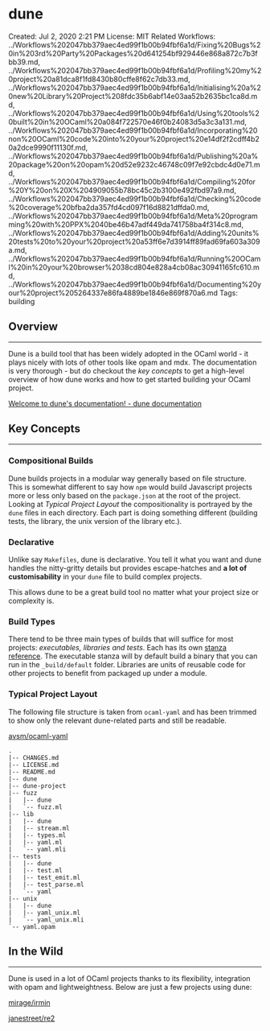 # dune

Created: Jul 2, 2020 2:21 PM
License: MIT
Related Workflows: ../Workflows%202047bb379aec4ed99f1b00b94fbf6a1d/Fixing%20Bugs%20in%203rd%20Party%20Packages%20d641254bf929446e868a872c7b3fbb39.md, ../Workflows%202047bb379aec4ed99f1b00b94fbf6a1d/Profiling%20my%20project%20a81dca8f1fd8430b80cffe8f62c7db33.md, ../Workflows%202047bb379aec4ed99f1b00b94fbf6a1d/Initialising%20a%20new%20Library%20Project%208fdc35b6abf14e03aa52b2635bc1ca8d.md, ../Workflows%202047bb379aec4ed99f1b00b94fbf6a1d/Using%20tools%20built%20in%20OCaml%20a084f722570e46f0b24083d5a3c3a131.md, ../Workflows%202047bb379aec4ed99f1b00b94fbf6a1d/Incorporating%20non%20OCaml%20code%20into%20your%20project%20e14df2f2cdff4b20a2dce9990f11130f.md, ../Workflows%202047bb379aec4ed99f1b00b94fbf6a1d/Publishing%20a%20package%20on%20opam%20d52e9232c46748c09f7e92cbdc4d0e71.md, ../Workflows%202047bb379aec4ed99f1b00b94fbf6a1d/Compiling%20for%20Y%20on%20X%204909055b78bc45c2b3100e492fbd97a9.md, ../Workflows%202047bb379aec4ed99f1b00b94fbf6a1d/Checking%20code%20coverage%20bfba2da357fd4cd097f16d8821dffda0.md, ../Workflows%202047bb379aec4ed99f1b00b94fbf6a1d/Meta%20programming%20with%20PPX%2040be46b47adf449da741758ba4f314c8.md, ../Workflows%202047bb379aec4ed99f1b00b94fbf6a1d/Adding%20units%20tests%20to%20your%20project%20a53ff6e7d3914ff89fad69fa603a309a.md, ../Workflows%202047bb379aec4ed99f1b00b94fbf6a1d/Running%20OCaml%20in%20your%20browser%2038cd804e828a4cb08ac30941165fc610.md, ../Workflows%202047bb379aec4ed99f1b00b94fbf6a1d/Documenting%20your%20project%205264337e86fa4889be1846e869f870a6.md
Tags: building

## Overview

---

Dune is a build tool that has been widely adopted in the OCaml world - it plays nicely with lots of other tools like opam and mdx. The documentation is very thorough - but do checkout the *key concepts* to get a high-level overview of how dune works and how to get started building your OCaml project. 

[Welcome to dune's documentation! - dune documentation](https://dune.readthedocs.io/en/stable/)

## Key Concepts

---

### **Compositional Builds**

Dune builds projects in a modular way generally based on file structure. This is somewhat different to say how `npm` would build Javascript projects more or less only based on the `package.json` at the root of the project. Looking at *Typical Project Layout* the compositionality is portrayed by the `dune` files in each directory. Each part is doing something different (building tests, the library, the unix version of the library etc.). 

### Declarative

Unlike say `Makefiles`, dune is declarative. You tell it what you want and dune handles the nitty-gritty details but provides escape-hatches and **a lot of customisability** in your `dune` file to build complex projects. 

This allows dune to be a great build tool no matter what your project size or complexity is. 

### Build Types

There tend to be three main types of builds that will suffice for most projects: *executables, libraries and tests*. Each has its own [stanza reference](https://dune.readthedocs.io/en/stable/dune-files.html#dune). The executable stanza will by default build a binary that you can run in the `_build/default` folder. Libraries are units of reusable code for other projects to benefit from packaged up under a module.

### Typical Project Layout

The following file structure is taken from `ocaml-yaml` and has been trimmed to show only the relevant dune-related parts and still be readable. 

[avsm/ocaml-yaml](https://github.com/avsm/ocaml-yaml)

```
.
|-- CHANGES.md
|-- LICENSE.md
|-- README.md
|-- dune
|-- dune-project
|-- fuzz
|   |-- dune
|   `-- fuzz.ml
|-- lib
|   |-- dune
|   |-- stream.ml
|   |-- types.ml
|   |-- yaml.ml
|   `-- yaml.mli
|-- tests
|   |-- dune
|   |-- test.ml
|   |-- test_emit.ml
|   |-- test_parse.ml
|   `-- yaml
|-- unix
|   |-- dune
|   |-- yaml_unix.ml
|   `-- yaml_unix.mli
`-- yaml.opam
```

## In the Wild

---

Dune is used in a lot of OCaml projects thanks to its flexibility, integration with opam and lightweightness. Below are just a few projects using dune: 

[mirage/irmin](https://github.com/mirage/irmin)

[janestreet/re2](https://github.com/janestreet/re2/)